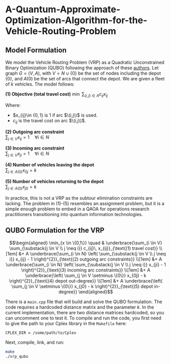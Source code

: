 # A-Quantum-Approximate-Optimization-Algorithm-for-the-Vehicle-Routing-Problem

## Model Formulation

We model the Vehicle Routing Problem (VRP) as a Quadratic Unconstrained Binary Optimization (QUBO) following the approach of these [authors](https://ieeexplore.ieee.org/document/9774961). Let graph $G=(V,A)$, with $V = N \cup \{0\}$ be the set of nodes including the depot $\{0\}$, and $A(0)$ be the set of arcs that connect the depot. We are given a fleet of $k$ vehicles. The model follows:

**(1) Objective (total travel cost)**
$\min \ \sum_{(i,j)\in A} c_{ij}x_{ij}$

Where:
- $x_{ij}\in $\{0,1\}$ is 1 if arc $\(i,j\)$ is used.
- $c_{ij}$ is the travel cost on arc $\(i,j\)$.

**(2) Outgoing arc constraint**  
$\sum_{j \in V} x_{ij} = 1 \quad \forall i \in N$

**(3) Incoming arc constraint**  
$\sum_{j \in V} x_{ji} = 1 \quad \forall i \in N$

**(4) Number of vehicles leaving the depot**  
$\sum_{j \in A(0)} x_{0j} = k$

**(5) Number of vehicles returning to the depot**  
$\sum_{j \in A(0)} x_{j0} = k$

In practice, this is not a VRP as the subtour elimination constraints are lacking. The problem in (1)-(5) resembles an assignment problem, but it is a simple enough problem to embed in a QAOA for operations research practitioners transitioning into quantum information technologies.

## QUBO Formulation for the VRP

```math
\begin{aligned}
\min_{x \in \{0,1\}} \quad 
& \underbrace{\sum_{i \in V} \sum_{\substack{j \in V \\ j \neq i}} c_{ij}\, x_{ij}}_{\text{(1) travel cost}} \\[1em]
&+ A \underbrace{\sum_{i \in N} \left( \sum_{\substack{j \in V \\ j \neq i}} x_{ij} - 1 \right)^{2}}_{\text{(2) outgoing arc constraints}} \\[1em]
&+ A \underbrace{\sum_{i \in N} \left( \sum_{\substack{j \in V \\ j \neq i}} x_{ji} - 1 \right)^{2}}_{\text{(3) incoming arc constraints}} \\[1em]
&+ A \underbrace{\left( \sum_{j \in V \setminus \{0\}} x_{0j} - k \right)^{2}}_{\text{(4) depot out-degree}} \\[1em]
&+ A \underbrace{\left( \sum_{j \in V \setminus \{0\}} x_{j0} - k \right)^{2}}_{\text{(5) depot in-degree}}
\end{aligned}
```

There is a `main.cpp` file that will build and solve the QUBO formulation. The code requires a hardcoded distance matrix and the parameter $k$. In the current implementation, there are two distance matrices hardcoded, so you can uncomment one to test it. To compile and run the code, you first need to give the path to your Cplex library in the `Makefile` here:

```bash
CPLEX_DIR = /some/path/to/Cplex
```
Next, compile, link, and run:

```bash
make
./vrp_qubo
```

